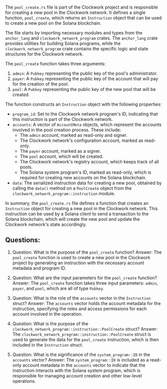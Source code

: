 The `pool_create.rs` file is part of the Clockwork project and is responsible for creating a new pool in the Clockwork network. It defines a single function, `pool_create`, which returns an `Instruction` object that can be used to create a new pool on the Solana blockchain.

The file starts by importing necessary modules and types from the `anchor_lang` and `clockwork_network_program` crates. The `anchor_lang` crate provides utilities for building Solana programs, while the `clockwork_network_program` crate contains the specific logic and state structures for the Clockwork network.

The `pool_create` function takes three arguments:

1. `admin`: A `Pubkey` representing the public key of the pool's administrator.
2. `payer`: A `Pubkey` representing the public key of the account that will pay for the creation of the pool.
3. `pool`: A `Pubkey` representing the public key of the new pool that will be created.

The function constructs an `Instruction` object with the following properties:

- `program_id`: Set to the Clockwork network program's ID, indicating that this instruction is part of the Clockwork network.
- `accounts`: A vector of `AccountMeta` objects, which represent the accounts involved in the pool creation process. These include:
  - The `admin` account, marked as read-only and signer.
  - The Clockwork network's configuration account, marked as read-only.
  - The `payer` account, marked as a signer.
  - The `pool` account, which will be created.
  - The Clockwork network's registry account, which keeps track of all pools.
  - The Solana system program's ID, marked as read-only, which is required for creating new accounts on the Solana blockchain.
- `data`: The serialized instruction data for creating a new pool, obtained by calling the `data()` method on a `PoolCreate` object from the `clockwork_network_program::instruction` module.

In summary, the `pool_create.rs` file defines a function that creates an `Instruction` object for creating a new pool in the Clockwork network. This instruction can be used by a Solana client to send a transaction to the Solana blockchain, which will create the new pool and update the Clockwork network's state accordingly.

## Questions:

1. Question: What is the purpose of the `pool_create` function?
   Answer: The `pool_create` function is used to create a new pool in the Clockwork project by generating an instruction with the necessary account metadata and program ID.

2. Question: What are the input parameters for the `pool_create` function?
   Answer: The `pool_create` function takes three input parameters: `admin`, `payer`, and `pool`, which are all of type `Pubkey`.

3. Question: What is the role of the `accounts` vector in the `Instruction` struct?
   Answer: The `accounts` vector holds the account metadata for the instruction, specifying the roles and access permissions for each account involved in the operation.

4. Question: What is the purpose of the `clockwork_network_program::instruction::PoolCreate` struct?
   Answer: The `clockwork_network_program::instruction::PoolCreate` struct is used to generate the data for the `pool_create` instruction, which is then included in the `Instruction` struct.

5. Question: What is the significance of the `system_program::ID` in the `accounts` vector?
   Answer: The `system_program::ID` is included as a read-only account metadata in the `accounts` vector to indicate that the instruction interacts with the Solana system program, which is responsible for managing account creation and other low-level operations.
